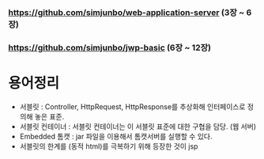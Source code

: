 ### https://github.com/simjunbo/web-application-server (3장 ~ 6장)
### https://github.com/simjunbo/jwp-basic (6장 ~ 12장)


# 용어정리
* 서블릿 : Controller, HttpRequest, HttpResponse를 추상화해 인터페이스로 정의해 놓은 표준.
* 서블릿 컨테이너 : 서블릿 컨테이너는 이 서블릿 표준에 대한 구협을 담당. (웹 서버)
* Embedded 톰캣 : jar 파일을 이용해서 톰캣서버를 실행할 수 있다.
* 서블릿의 한계를 (동적 html)를 극복하기 위해 등장한 것이 jsp
